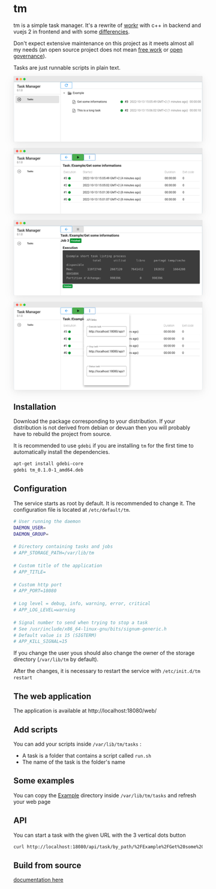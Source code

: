 # tm

tm is a simple task manager. It's a rewrite of [workr](https://github.com/sirikon/workr) with c++ in backend and vuejs 2 in frontend and with some [differencies](./doc/Workr.md).

Don't expect extensive maintenance on this project as it meets almost all my needs (an open source project does not mean [free work](https://raccoon.onyxbits.de/blog/bugreport-free-support/) or [open governance](https://words.werd.io/open-source-does-not-mean-open-governance-8ab751136106)).

Tasks are just runnable scripts in plain text.

<p align="center" >
    <img src="./doc/TaskList.png" style="box-shadow: rgba(17, 17, 26, 0.05) 0px 4px 16px, rgba(17, 17, 26, 0.05) 0px 8px 32px;">
</p>
<p align="center">
    <img src="./doc/TaskView.png" style="box-shadow: rgba(17, 17, 26, 0.05) 0px 4px 16px, rgba(17, 17, 26, 0.05) 0px 8px 32px;">
</p>
<p align="center">
    <img src="./doc/JobView.png" style="box-shadow: rgba(17, 17, 26, 0.05) 0px 4px 16px, rgba(17, 17, 26, 0.05) 0px 8px 32px;">
</p>
<p align="center">
    <img src="./doc/API.png" style="box-shadow: rgba(17, 17, 26, 0.05) 0px 4px 16px, rgba(17, 17, 26, 0.05) 0px 8px 32px;">
</p>

## Installation

Download the package corresponding to your distribution. If your distribution is not derived from debian or devuan then you will probably have to rebuild the project from source.

It is recommended to use `gdebi` if you are installing `tm` for the first time to automatically install the dependencies.

```sh
apt-get install gdebi-core
gdebi tm_0.1.0-1_amd64.deb

```

## Configuration

The service starts as root by default. It is recommended to change it.
The configuration file is located at `/etc/default/tm`.

```sh
# User running the daemon
DAEMON_USER=
DAEMON_GROUP=

# Directory containing tasks and jobs
# APP_STORAGE_PATH=/var/lib/tm

# Custom title of the application
# APP_TITLE=

# Custom http port
# APP_PORT=18080

# Log level = debug, info, warning, error, critical
# APP_LOG_LEVEL=warning

# Signal number to send when trying to stop a task
# See /usr/include/x86_64-linux-gnu/bits/signum-generic.h
# Default value is 15 (SIGTERM)
# APP_KILL_SIGNAL=15
```

If you change the user yous should also change the owner of the storage directory (`/var/lib/tm` by default).

After the changes, it is necessary to restart the service with `/etc/init.d/tm restart`

## The web application

The application is available at http://localhost:18080/web/

## Add scripts

You can add your scripts inside `/var/lib/tm/tasks` :
* A task is a folder that contains a script called `run.sh`
* The name of the task is the folder's name

## Some examples

You can copy the [Example](./doc/Example) directory inside `/var/lib/tm/tasks` and refresh your web page

## API

You can start a task with the given URL with the 3 vertical dots button 

```sh
curl http://localhost:18080/api/task/by_path/%2FExample%2FGet%20some%20informations/execute
```

## Build from source

[documentation here](./doc/Build.md)

